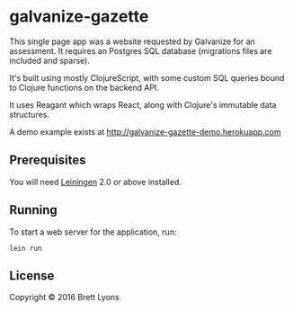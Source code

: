 # galvanize-gazette

This single page app was a website requested by Galvanize for an assessment.  It requires an Postgres SQL database (migrations files are included and sparse).

It's built using mostly ClojureScript, with some custom SQL queries bound to Clojure functions on the backend API.

It uses Reagant which wraps React, along with Clojure's immutable data structures.

A demo example exists at http://galvanize-gazette-demo.herokuapp.com

## Prerequisites

You will need [Leiningen][1] 2.0 or above installed.

[1]: https://github.com/technomancy/leiningen

## Running

To start a web server for the application, run:

    lein run

## License

Copyright © 2016 Brett Lyons
